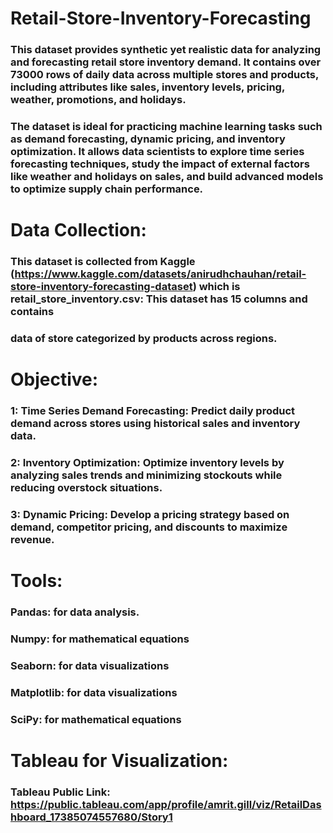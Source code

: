 # Retail-Store-Inventory-Forecasting
### This dataset provides synthetic yet realistic data for analyzing and forecasting retail store inventory demand. It contains over 73000 rows of daily data across multiple stores and products, including attributes like sales, inventory levels, pricing, weather, promotions, and holidays.

### The dataset is ideal for practicing machine learning tasks such as demand forecasting, dynamic pricing, and inventory optimization. It allows data scientists to explore time series forecasting techniques, study the impact of external factors like weather and holidays on sales, and build advanced models to optimize supply chain performance.

# Data Collection:
### This dataset is collected from Kaggle (https://www.kaggle.com/datasets/anirudhchauhan/retail-store-inventory-forecasting-dataset) which is retail_store_inventory.csv: This dataset has 15 columns and contains
### data of store categorized by products across regions.

#  Objective:

### 1: Time Series Demand Forecasting: Predict daily product demand across stores using historical sales and inventory data.  
### 2: Inventory Optimization: Optimize inventory levels by analyzing sales trends and minimizing stockouts while reducing overstock situations.
### 3: Dynamic Pricing: Develop a pricing strategy based on demand, competitor pricing, and discounts to maximize revenue.

 # Tools:
### Pandas: for data analysis.
### Numpy: for mathematical equations
### Seaborn: for data visualizations
### Matplotlib: for data visualizations
### SciPy: for mathematical equations

# Tableau for Visualization:
### Tableau Public Link: https://public.tableau.com/app/profile/amrit.gill/viz/RetailDashboard_17385074557680/Story1

